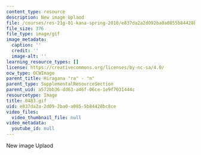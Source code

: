 ```yaml
---
content_type: resource
description: New image Uplaod
file: /courses/res-21g-01-kana-spring-2010/e837da2a2d092ba0a0855b84428bc8ce_0483.gif
file_size: 376
file_type: image/gif
image_metadata:
  caption: ''
  credit: ''
  image-alt: ''
learning_resource_types: []
license: https://creativecommons.org/licenses/by-nc-sa/4.0/
ocw_type: OCWImage
parent_title: Hiragana "ra" - "n"
parent_type: SupplementalResourceSection
parent_uid: a572bb36-dd63-a46f-06ce-1e9f7031444c
resourcetype: Image
title: 0483.gif
uid: e837da2a-2d09-2ba0-a085-5b84428bc8ce
video_files:
  video_thumbnail_file: null
video_metadata:
  youtube_id: null
---
```

New image Uplaod